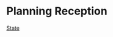 Planning Reception
==================

[State](https://github.com/jandre1907/minimalSF2/blob/master/path/state.md)
